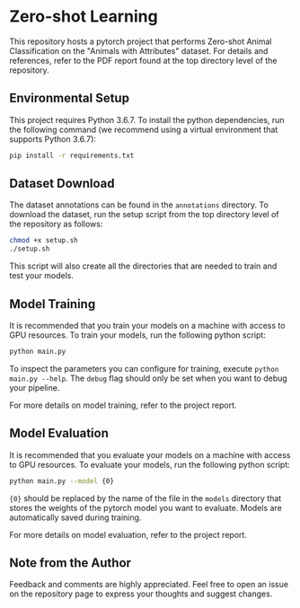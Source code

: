 # Zero-shot Learning

This repository hosts a pytorch project that performs Zero-shot Animal Classification on the "Animals with Attributes" dataset. For details and references, refer to the PDF report found at the top directory level of the repository.

## Environmental Setup

This project requires Python 3.6.7. To install the python dependencies, run the following command (we recommend using a virtual environment that supports Python 3.6.7):

```bash
pip install -r requirements.txt
```

##  Dataset Download

The dataset annotations can be found in the `annotations` directory. To download the dataset, run the setup script from the top directory level of the repository as follows:

```bash
chmod +x setup.sh
./setup.sh
```

This script will also create all the directories that are needed to train and test your models.

##  Model Training

It is recommended that you train your models on a machine with access to GPU resources. To train your models, run the following python script:

```bash
python main.py
```

To inspect the parameters you can configure for training, execute `python main.py --help`. The `debug` flag should only be set when you want to debug your pipeline.

For more details on model training, refer to the project report.

##  Model Evaluation

It is recommended that you evaluate your models on a machine with access to GPU resources. To evaluate your models, run the following python script:

```bash
python main.py --model {0}
```

`{0}` should be replaced by the name of the file in the `models` directory that stores the weights of the pytorch model you want to evaluate. Models are automatically saved during training.

For more details on model evaluation, refer to the project report.

## Note from the Author
Feedback and comments are highly appreciated. Feel free to open an issue on the repository page to express your thoughts and suggest changes.
